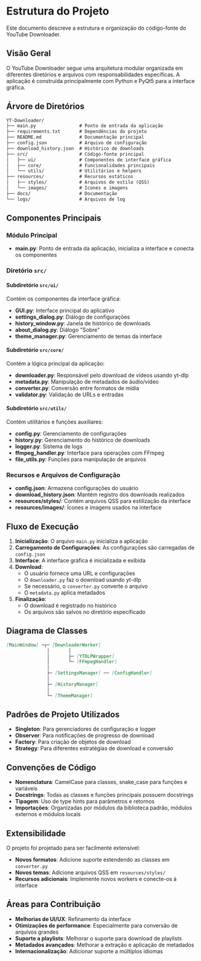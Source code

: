 # Estrutura do Projeto

Este documento descreve a estrutura e organização do código-fonte do YouTube Downloader.

## Visão Geral

O YouTube Downloader segue uma arquitetura modular organizada em diferentes diretórios e arquivos com responsabilidades específicas. A aplicação é construída principalmente com Python e PyQt5 para a interface gráfica.

## Árvore de Diretórios

```md
YT-Downloader/
├── main.py                # Ponto de entrada da aplicação
├── requirements.txt       # Dependências do projeto
├── README.md              # Documentação principal
├── config.json            # Arquivo de configuração
├── download_history.json  # Histórico de downloads
├── src/                   # Código-fonte principal
│   ├── ui/                # Componentes de interface gráfica
│   ├── core/              # Funcionalidades principais
│   └── utils/             # Utilitários e helpers
├── resources/             # Recursos estáticos
│   ├── styles/            # Arquivos de estilo (QSS)
│   └── images/            # Ícones e imagens
├── docs/                  # Documentação
└── logs/                  # Arquivos de log
```

## Componentes Principais

### Módulo Principal

- **main.py**: Ponto de entrada da aplicação, inicializa a interface e conecta os componentes

### Diretório `src/`

#### Subdiretório `src/ui/`

Contém os componentes da interface gráfica:

- **GUI.py**: Interface principal do aplicativo
- **settings_dialog.py**: Diálogo de configurações
- **history_window.py**: Janela de histórico de downloads
- **about_dialog.py**: Diálogo "Sobre"
- **theme_manager.py**: Gerenciamento de temas da interface

#### Subdiretório `src/core/`

Contém a lógica principal da aplicação:

- **downloader.py**: Responsável pelo download de vídeos usando yt-dlp
- **metadata.py**: Manipulação de metadados de áudio/vídeo
- **converter.py**: Conversão entre formatos de mídia
- **validator.py**: Validação de URLs e entradas

#### Subdiretório `src/utils/`

Contém utilitários e funções auxiliares:

- **config.py**: Gerenciamento de configurações
- **history.py**: Gerenciamento do histórico de downloads
- **logger.py**: Sistema de logs
- **ffmpeg_handler.py**: Interface para operações com FFmpeg
- **file_utils.py**: Funções para manipulação de arquivos

### Recursos e Arquivos de Configuração

- **config.json**: Armazena configurações do usuário
- **download_history.json**: Mantém registro dos downloads realizados
- **resources/styles/**: Contém arquivos QSS para estilização da interface
- **resources/images/**: Ícones e imagens usados na interface

## Fluxo de Execução

1. **Inicialização**: O arquivo `main.py` inicializa a aplicação
2. **Carregamento de Configurações**: As configurações são carregadas de `config.json`
3. **Interface**: A interface gráfica é inicializada e exibida
4. **Download**:
   - O usuário fornece uma URL e configurações
   - O `downloader.py` faz o download usando yt-dlp
   - Se necessário, o `converter.py` converte o arquivo
   - O `metadata.py` aplica metadados
5. **Finalização**:
   - O download é registrado no histórico
   - Os arquivos são salvos no diretório especificado

## Diagrama de Classes

```md
[MainWindow] ─┬─ [DownloaderWorker]
               │       │
               │       ├─ [YTDLPWrapper]
               │       └─ [FFmpegHandler]
               │
               ├─ [SettingsManager] ── [ConfigHandler]
               │
               ├─ [HistoryManager]
               │
               └─ [ThemeManager]
```

## Padrões de Projeto Utilizados

- **Singleton**: Para gerenciadores de configuração e logger
- **Observer**: Para notificações de progresso de download
- **Factory**: Para criação de objetos de download
- **Strategy**: Para diferentes estratégias de download e conversão

## Convenções de Código

- **Nomenclatura**: CamelCase para classes, snake_case para funções e variáveis
- **Docstrings**: Todas as classes e funções principais possuem docstrings
- **Tipagem**: Uso de type hints para parâmetros e retornos
- **Importações**: Organizadas por módulos da biblioteca padrão, módulos externos e módulos locais

## Extensibilidade

O projeto foi projetado para ser facilmente extensível:

- **Novos formatos**: Adicione suporte estendendo as classes em `converter.py`
- **Novos temas**: Adicione arquivos QSS em `resources/styles/`
- **Recursos adicionais**: Implemente novos workers e conecte-os à interface

## Áreas para Contribuição

- **Melhorias de UI/UX**: Refinamento da interface
- **Otimizações de performance**: Especialmente para conversão de arquivos grandes
- **Suporte a playlists**: Melhorar o suporte para download de playlists
- **Metadados avançados**: Melhorar a extração e aplicação de metadados
- **Internacionalização**: Adicionar suporte a múltiplos idiomas
